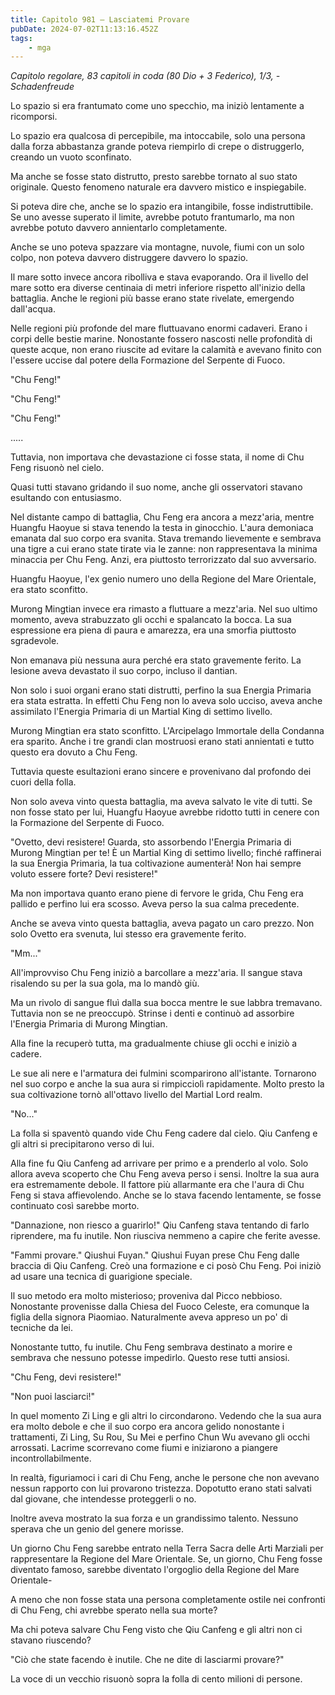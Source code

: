 ```yaml
---
title: Capitolo 981 – Lasciatemi Provare
pubDate: 2024-07-02T11:13:16.452Z
tags:
    - mga
---
```



<em>Capitolo regolare,
83 capitoli in coda (80 Dio + 3 Federico), 1/3,
-Schadenfreude</em>


Lo spazio si era frantumato come uno specchio, ma iniziò lentamente a ricomporsi.


Lo spazio era qualcosa di percepibile, ma intoccabile, solo una persona dalla forza abbastanza grande poteva riempirlo di crepe o distruggerlo, creando un vuoto sconfinato.


Ma anche se fosse stato distrutto, presto sarebbe tornato al suo stato originale. Questo fenomeno naturale era davvero mistico e inspiegabile.


Si poteva dire che, anche se lo spazio era intangibile, fosse indistruttibile. Se uno avesse superato il limite, avrebbe potuto frantumarlo, ma non avrebbe potuto davvero annientarlo completamente.


Anche se uno poteva spazzare via montagne, nuvole, fiumi con un solo colpo, non poteva davvero distruggere davvero lo spazio.


Il mare sotto invece ancora ribolliva e stava evaporando. Ora il livello del mare sotto era diverse centinaia di metri inferiore rispetto all'inizio della battaglia. Anche le regioni più basse erano state rivelate, emergendo dall'acqua.


Nelle regioni più profonde del mare fluttuavano enormi cadaveri. Erano i corpi delle bestie marine. Nonostante fossero nascosti nelle profondità di queste acque, non erano riuscite ad evitare la calamità e avevano finito con l'essere uccise dal potere della Formazione del Serpente di Fuoco.


"Chu Feng!"


"Chu Feng!"


"Chu Feng!"


.....


Tuttavia, non importava che devastazione ci fosse stata, il nome di Chu Feng risuonò nel cielo.


Quasi tutti stavano gridando il suo nome, anche gli osservatori stavano esultando con entusiasmo.


Nel distante campo di battaglia, Chu Feng era ancora a mezz'aria, mentre Huangfu Haoyue si stava tenendo la testa in ginocchio. L'aura demoniaca emanata dal suo corpo era svanita. Stava tremando lievemente e sembrava una tigre a cui erano state tirate via le zanne: non rappresentava la minima minaccia per Chu Feng. Anzi, era piuttosto terrorizzato dal suo avversario.


Huangfu Haoyue, l'ex genio numero uno della Regione del Mare Orientale, era stato sconfitto.


Murong Mingtian invece era rimasto a fluttuare a mezz'aria. Nel suo ultimo momento, aveva strabuzzato gli occhi e spalancato la bocca. La sua espressione era piena di paura e amarezza, era una smorfia piuttosto sgradevole.


Non emanava più nessuna aura perché era stato gravemente ferito. La lesione aveva devastato il suo corpo, incluso il dantian.


Non solo i suoi organi erano stati distrutti, perfino la sua Energia Primaria era stata estratta. In effetti Chu Feng non lo aveva solo ucciso, aveva anche assimilato l'Energia Primaria di un Martial King di settimo livello.


Murong Mingtian era stato sconfitto. L'Arcipelago Immortale della Condanna era sparito. Anche i tre grandi clan mostruosi erano stati annientati e tutto questo era dovuto a Chu Feng.


Tuttavia queste esultazioni erano sincere e provenivano dal profondo dei cuori della folla.


Non solo aveva vinto questa battaglia, ma aveva salvato le vite di tutti. Se non fosse stato per lui, Huangfu Haoyue avrebbe ridotto tutti in cenere con la Formazione del Serpente di Fuoco.


"Ovetto, devi resistere! Guarda, sto assorbendo l'Energia Primaria di Murong Mingtian per te! È un Martial King di settimo livello; finché raffinerai la sua Energia Primaria, la tua coltivazione aumenterà! Non hai sempre voluto essere forte? Devi resistere!"


Ma non importava quanto erano piene di fervore le grida, Chu Feng era pallido e perfino lui era scosso. Aveva perso la sua calma precedente.


Anche se aveva vinto questa battaglia, aveva pagato un caro prezzo. Non solo Ovetto era svenuta, lui stesso era gravemente ferito.


"Mm..."


All'improvviso Chu Feng iniziò a barcollare a mezz'aria. Il sangue stava risalendo su per la sua gola, ma lo mandò giù.


Ma un rivolo di sangue fluì dalla sua bocca mentre le sue labbra tremavano. Tuttavia non se ne preoccupò. Strinse i denti e continuò ad assorbire l'Energia Primaria di Murong Mingtian.


Alla fine la recuperò tutta, ma gradualmente chiuse gli occhi e iniziò a cadere.


Le sue ali nere e l'armatura dei fulmini scomparirono all'istante. Tornarono nel suo corpo e anche la sua aura si rimpicciolì rapidamente. Molto presto la sua coltivazione tornò all'ottavo livello del Martial Lord realm.


"No..."


La folla si spaventò quando vide Chu Feng cadere dal cielo. Qiu Canfeng e gli altri si precipitarono verso di lui.


Alla fine fu Qiu Canfeng ad arrivare per primo e a prenderlo al volo. Solo allora aveva scoperto che Chu Feng aveva perso i sensi. Inoltre la sua aura era estremamente debole. Il fattore più allarmante era che l'aura di Chu Feng si stava affievolendo. Anche se lo stava facendo lentamente, se fosse continuato così sarebbe morto.


"Dannazione, non riesco a guarirlo!" Qiu Canfeng stava tentando di farlo riprendere, ma fu inutile. Non riusciva nemmeno a capire che ferite avesse.


"Fammi provare." Qiushui Fuyan." Qiushui Fuyan prese Chu Feng dalle braccia di Qiu Canfeng. Creò una formazione e ci posò Chu Feng. Poi iniziò ad usare una tecnica di guarigione speciale.


Il suo metodo era molto misterioso; proveniva dal Picco nebbioso. Nonostante provenisse dalla Chiesa del Fuoco Celeste, era comunque la figlia della signora Piaomiao. Naturalmente aveva appreso un po' di tecniche da lei.


Nonostante tutto, fu inutile. Chu Feng sembrava destinato a morire e sembrava che nessuno potesse impedirlo. Questo rese tutti ansiosi.


"Chu Feng, devi resistere!"


"Non puoi lasciarci!"


In quel momento Zi Ling e gli altri lo circondarono. Vedendo che la sua aura era molto debole e che il suo corpo era ancora gelido nonostante i trattamenti, Zi Ling, Su Rou, Su Mei e perfino Chun Wu avevano gli occhi arrossati. Lacrime scorrevano come fiumi e iniziarono a piangere incontrollabilmente.


In realtà, figuriamoci i cari di Chu Feng, anche le persone che non avevano nessun rapporto con lui provarono tristezza. Dopotutto erano stati salvati dal giovane, che intendesse proteggerli o no.


Inoltre aveva mostrato la sua forza e un grandissimo talento. Nessuno sperava che un genio del genere morisse.


Un giorno Chu Feng sarebbe entrato nella Terra Sacra delle Arti Marziali per rappresentare la Regione del Mare Orientale. Se, un giorno, Chu Feng fosse diventato famoso, sarebbe diventato l'orgoglio della Regione del Mare Orientale-


A meno che non fosse stata una persona completamente ostile nei confronti di Chu Feng, chi avrebbe sperato nella sua morte?


Ma chi poteva salvare Chu Feng visto che Qiu Canfeng e gli altri non ci stavano riuscendo?


"Ciò che state facendo è inutile. Che ne dite di lasciarmi provare?"


La voce di un vecchio risuonò sopra la folla di cento milioni di persone.
                                


                                



